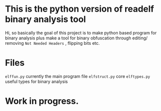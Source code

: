 # This is the python version of readelf binary analysis tool

Hi, so basically the goal of this project is to make python based program for binary analysis plus make a tool for binary obfuscation through editing/ removing `Not Needed Headers` , flipping bits etc.

# Files

`elffun.py` currently the main program file
`elfstruct.py` core
`elftypes.py` useful types for binary analysis

# Work in progress.
